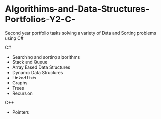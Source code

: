 # Algorithims-and-Data-Structures-Portfolios-Y2-C-
Second year portfolio tasks solving a variety of Data and Sorting problems using C#


C#

 -   Searching and sorting algorithms 
 - Stack and Queue
-   Array Based Data Structures
-   Dynamic Data Structures
-   Linked Lists
-   Graphs
-   Trees
- Recursion

C++

 - Pointers
